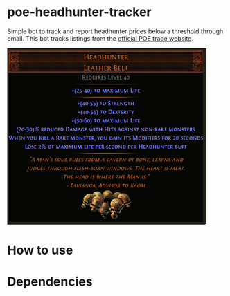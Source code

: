 # poe-headhunter-tracker


Simple bot to track and report headhunter prices below a threshold through email.
This bot tracks listings from the [official POE trade website](https://www.pathofexile.com/trade).

![alt text](assets/headhunter_tooltip.png)

# How to use


# Dependencies

